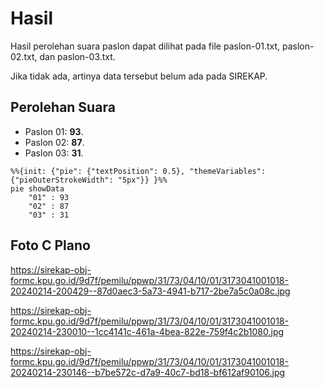 # Hasil

Hasil perolehan suara paslon dapat dilihat pada file paslon-01.txt, paslon-02.txt, dan paslon-03.txt.

Jika tidak ada, artinya data tersebut belum ada pada SIREKAP.

## Perolehan Suara

 * Paslon 01: **93**.
 * Paslon 02: **87**.
 * Paslon 03: **31**.

```mermaid
%%{init: {"pie": {"textPosition": 0.5}, "themeVariables": {"pieOuterStrokeWidth": "5px"}} }%%
pie showData
    "01" : 93
    "02" : 87
    "03" : 31
```
## Foto C Plano

https://sirekap-obj-formc.kpu.go.id/9d7f/pemilu/ppwp/31/73/04/10/01/3173041001018-20240214-200429--87d0aec3-5a73-4941-b717-2be7a5c0a08c.jpg

https://sirekap-obj-formc.kpu.go.id/9d7f/pemilu/ppwp/31/73/04/10/01/3173041001018-20240214-230010--1cc4141c-461a-4bea-822e-759f4c2b1080.jpg

https://sirekap-obj-formc.kpu.go.id/9d7f/pemilu/ppwp/31/73/04/10/01/3173041001018-20240214-230146--b7be572c-d7a9-40c7-bd18-bf612af90106.jpg
